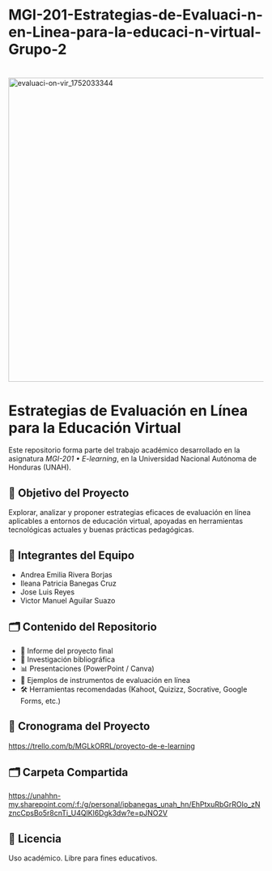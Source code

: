 # MGI-201-Estrategias-de-Evaluaci-n-en-Linea-para-la-educaci-n-virtual-Grupo-2
#
<img width="1800" height="600" alt="evaluaci-on-vir_1752033344" src="https://github.com/user-attachments/assets/6c276617-ad91-45fe-850c-b56576a571e8" />

# Estrategias de Evaluación en Línea para la Educación Virtual

Este repositorio forma parte del trabajo académico desarrollado en la asignatura *MGI-201 • E-learning*, en la Universidad Nacional Autónoma de Honduras (UNAH).

## 🎯 Objetivo del Proyecto

Explorar, analizar y proponer estrategias eficaces de evaluación en línea aplicables a entornos de educación virtual, apoyadas en herramientas tecnológicas actuales y buenas prácticas pedagógicas.

## 👥 Integrantes del Equipo

- Andrea Emilia Rivera Borjas  
- Ileana Patricia Banegas Cruz
- Jose Luis Reyes 
- Victor Manuel Aguilar Suazo 

## 🗂️ Contenido del Repositorio

- 📄 Informe del proyecto final  
- 🧠 Investigación bibliográfica  
- 📊 Presentaciones (PowerPoint / Canva)  
- 🧪 Ejemplos de instrumentos de evaluación en línea  
- 🛠️ Herramientas recomendadas (Kahoot, Quizizz, Socrative, Google Forms, etc.)

## 📅 Cronograma del Proyecto

https://trello.com/b/MGLkORRL/proyecto-de-e-learning

## 🗂️ Carpeta Compartida

https://unahhn-my.sharepoint.com/:f:/g/personal/ipbanegas_unah_hn/EhPtxuRbGrROlo_zNzncCpsBo5r8cnTi_U4QlKl6Dgk3dw?e=pJNO2V

## 📌 Licencia

Uso académico. Libre para fines educativos.
